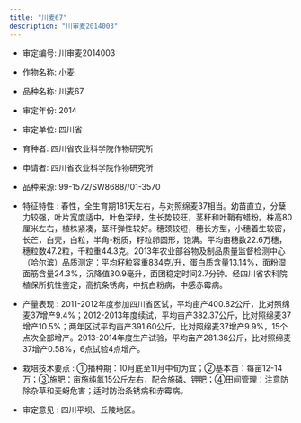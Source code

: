 ```yaml
---
title: "川麦67"
description: "川审麦2014003"
---
```

* 审定编号:  川审麦2014003

*  作物名称:  小麦

*  品种名称:  川麦67

*  审定年份:  2014

*  审定单位:  四川省

* 育种者:  四川省农业科学院作物研究所

*  申请者:  四川省农业科学院作物研究所

*  品种来源:  99-1572/SW8688//01-3570

*  特征特性 : 
春性，全生育期181天左右，与对照绵麦37相当。幼苗直立，分蘖力较强，叶片宽度适中，叶色深绿，生长势较旺，茎秆和叶鞘有蜡粉。株高80厘米左右，植株紧凑，茎秆弹性较好。穗颈较短，穗长方型，小穗着生较密，长芒，白壳，白粒，半角-粉质，籽粒卵圆形，饱满。平均亩穗数22.6万穗，穗粒数47.2粒，千粒重44.3克。2013年农业部谷物及制品质量监督检测中心（哈尔滨）品质测定：平均籽粒容重834克/升，蛋白质含量13.14%，面粉湿面筋含量24.3%，沉降值30.9毫升，面团稳定时间2.7分钟。经四川省农科院植保所抗性鉴定，高抗条锈病，中抗白粉病，中感赤霉病。
 
*  产量表现 : 
2011-2012年度参加四川省区试，平均亩产400.82公斤，比对照绵麦37增产9.4%；2012-2013年度续试，平均亩产382.37公斤，比对照绵麦37增产10.5%；两年区试平均亩产391.60公斤，比对照绵麦37增产9.9%，15个点次全部增产。2013-2014年度生产试验，平均亩产281.36公斤，比对照绵麦37增产0.58%，6点试验4点增产。

*  栽培技术要点 : 
①播种期：10月底至11月中旬为宜；②基本苗：每亩12-14万；③施肥：亩施纯氮15公斤左右，配合施磷、钾肥；④田间管理：注意防除杂草和麦蚜危害；适时防治条锈病和赤霉病。

*  审定意见 : 
四川平坝、丘陵地区。
